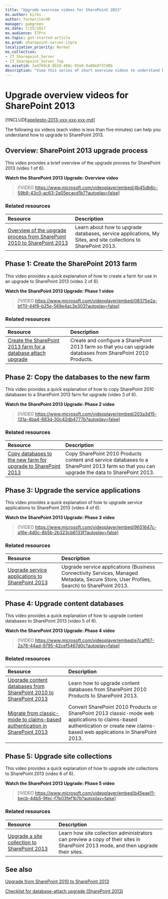 ```yaml
---
title: "Upgrade overview videos for SharePoint 2013"
ms.author: kirks
author: Techwriter40
manager: pamgreen
ms.date: 7/25/2017
ms.audience: ITPro
ms.topic: get-started-article
ms.prod: sharepoint-server-itpro
localization_priority: Normal
ms.collection:
- IT_Sharepoint_Server
- IT_Sharepoint_Server_Top
ms.assetid: 3a4f69c8-8b19-488c-92e8-9a80e8f37d8b
description: "View this series of short overview videos to understand how upgrade works for SharePoint 2013."
---
```


# Upgrade overview videos for SharePoint 2013

[!INCLUDE[appliesto-2013-xxx-xxx-xxx-md](../includes/appliesto-2013-xxx-xxx-xxx-md.md)]
  
The following six videos (each video is less than five minutes) can help you understand how to upgrade to SharePoint 2013.
  
## Overview: SharePoint 2013 upgrade process

This video provides a brief overview of the upgrade process for SharePoint 2013 (video 1 of 6).
  
**Watch the SharePoint 2013 Upgrade: Overview video**

> [!VIDEO https://www.microsoft.com/videoplayer/embed/4b45db6c-59b8-43c0-ac63-2a05ecacd1b7?autoplay=false]
### Related resources

|**Resource**|**Description**|
|:-----|:-----|
|[Overview of the upgrade process from SharePoint 2010 to SharePoint 2013](overview-of-the-upgrade-process-from-sharepoint-2010-to-sharepoint-2013.md) <br/> |Learn about how to upgrade databases, service applications, My Sites, and site collections to SharePoint 2013.  <br/> |
   
## Phase 1: Create the SharePoint 2013 farm

This video provides a quick explanation of how to create a farm for use in an upgrade to SharePoint 2013 (video 2 of 6).
  
**Watch the SharePoint 2013 Upgrade: Phase 1 video**

> [!VIDEO https://www.microsoft.com/videoplayer/embed/08375e2a-bf70-44f9-b25e-569e4ac3e303?autoplay=false]
### Related resources

|**Resource**|**Description**|
|:-----|:-----|
|[Create the SharePoint 2013 farm for a database attach upgrade](create-the-sharepoint-2013-farm-for-a-database-attach-upgrade.md) <br/> |Create and configure a SharePoint 2013 farm so that you can upgrade databases from SharePoint 2010 Products.  <br/> |
   
## Phase 2: Copy the databases to the new farm

This video provides a quick explanation of how to copy SharePoint 2010 databases to a SharePoint 2013 farm for upgrade (video 3 of 6).
  
**Watch the SharePoint 2013 Upgrade: Phase 2 video**

> [!VIDEO https://www.microsoft.com/videoplayer/embed/203a3d15-131a-4ba4-883d-30c42db4777b?autoplay=false]
### Related resources

|**Resource**|**Description**|
|:-----|:-----|
|[Copy databases to the new farm for upgrade to SharePoint 2013](copy-databases-to-the-new-farm-for-upgrade-to-sharepoint-2013.md) <br/> |Copy SharePoint 2010 Products content and service databases to a SharePoint 2013 farm so that you can upgrade the data to SharePoint 2013.  <br/> |
   
## Phase 3: Upgrade the service applications

This video provides a quick explanation of how to upgrade service applications to SharePoint 2013 (video 4 of 6).
  
**Watch the SharePoint 2013 Upgrade: Phase 3 video**

> [!VIDEO https://www.microsoft.com/videoplayer/embed/9651647c-a16e-4d0c-8b5b-2b323cb6133f?autoplay=false]
### Related resources

|**Resource**|**Description**|
|:-----|:-----|
|[Upgrade service applications to SharePoint 2013](upgrade-service-applications-to-sharepoint-2013.md) <br/> |Upgrade service applications (Business Connectivity Services, Managed Metadata, Secure Store, User Profiles, Search) to SharePoint 2013.  <br/> |
   
## Phase 4: Upgrade content databases

This video provides a quick explanation of how to upgrade content databases to SharePoint 2013 (video 5 of 6).
  
**Watch the SharePoint 2013 Upgrade: Phase 4 video**

> [!VIDEO https://www.microsoft.com/videoplayer/embed/e7caff67-2a76-44ad-9795-42cef5467d0c?autoplay=false]
### Related resources

|**Resource**|**Description**|
|:-----|:-----|
|[Upgrade content databases from SharePoint 2010 to SharePoint 2013](upgrade-content-databases-from-sharepoint-2010-to-sharepoint-2013.md) <br/> |Learn how to upgrade content databases from SharePoint 2010 Products to SharePoint 2013.  <br/> |
|[Migrate from classic-mode to claims-based authentication in SharePoint 2013](migrate-from-classic-mode-to-claims-based-authentication-in-sharepoint-2013.md) <br/> |Convert SharePoint 2010 Products or SharePoint 2013 classic-mode web applications to claims-based authentication or create new claims-based web applications in SharePoint 2013.  <br/> |
   
## Phase 5: Upgrade site collections

This video provides a quick explanation of how to upgrade site collections to SharePoint 2013 (video 6 of 6).
  
**Watch the SharePoint 2013 Upgrade: Phase 5 video**

> [!VIDEO https://www.microsoft.com/videoplayer/embed/b45eae11-becb-44b5-9fec-f7b03fef1b7b?autoplay=false]
### Related resources

|**Resource**|**Description**|
|:-----|:-----|
|[Upgrade a site collection to SharePoint 2013](upgrade-a-site-collection-to-sharepoint-2013.md) <br/> |Learn how site collection administrators can preview a copy of their sites in SharePoint 2013 mode, and then upgrade their sites.  <br/> |
   
## See also

[Upgrade from SharePoint 2010 to SharePoint 2013](upgrade-from-sharepoint-2010-to-sharepoint-2013.md)
  
[Checklist for database-attach upgrade (SharePoint 2013)](http://technet.microsoft.com/library/14f7c2d1-5cea-4575-9fad-414b76df3d2e%28Office.14%29.aspx)

